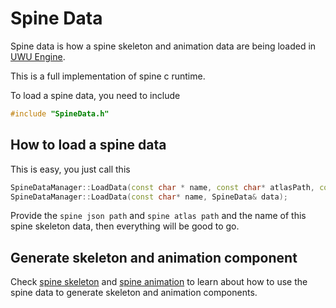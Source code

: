 # Spine Data

Spine data is how a spine skeleton and animation data are being loaded in [UWU Engine](../../README.md).  

This is a full implementation of spine c runtime.

To load a spine data, you need to include
```cpp
#include "SpineData.h"
```

## How to load a spine data

This is easy, you just call this

```cpp
SpineDataManager::LoadData(const char * name, const char* atlasPath, const char* jsonPath);
SpineDataManager::LoadData(const char* name, SpineData& data);
```

Provide the `spine json path` and `spine atlas path` and the name of this spine skeleton data, then everything will be good to go.

## Generate skeleton and animation component

Check [spine skeleton](../Components/SpineSkeleton.md) and [spine animation](../Components/SpineAnimation.md) to learn about how to use the spine data to generate skeleton and animation components.
